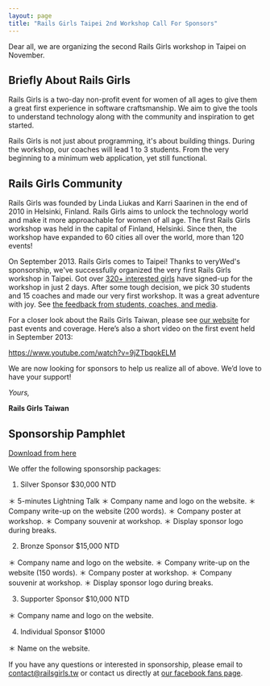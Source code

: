 ```yaml
---
layout: page
title: "Rails Girls Taipei 2nd Workshop Call For Sponsors"
---
```


Dear all, we are organizing the second Rails Girls workshop in Taipei on November.

## Briefly About Rails Girls

Rails Girls is a two-day non-profit event for women of all ages to give them a great first experience in software craftsmanship. We aim to give the tools to understand technology along with the community and inspiration to get started.

Rails Girls is not just about programming, it's about building things. During the workshop, our coaches will lead 1 to 3 students. From the very beginning to a minimum web application, yet still functional.

## Rails Girls Community

Rails Girls was founded by Linda Liukas and Karri Saarinen in the end of 2010 in Helsinki, Finland. Rails Girls aims to unlock the technology world and make it more approachable for women of all age. The first Rails Girls workshop was held in the capital of Finland, Helsinki. Since then, the workshop have expanded to 60 cities all over the world, more than 120 events!

On September 2013. Rails Girls comes to Taipei! Thanks to veryWed's sponsorship, we've successfully organized the very first Rails Girls workshop in Taipei. Got over [320+ interested girls](http://registrano.com/events/railsgirls-taipei-01) have signed-up for the workshop in just 2 days. After some tough decision, we pick 30 students and 15 coaches and made our very first workshop. It was a great adventure with joy. See [the feedback from students, coaches, and media](/2013/10/08/rg-taipei1st-record).


For a closer look about the Rails Girls Taiwan, please see [our website](http://railsgirls.tw/blog) for past events and coverage. Here’s also a short video on the first event held in September 2013:

https://www.youtube.com/watch?v=9jZTbqokELM

We are now looking for sponsors to help us realize all of above. We’d love to have your support!

_Yours,_

__Rails Girls Taiwan__

## Sponsorship Pamphlet

[Download from here](/RGT02-CFS-en.pdf)

We offer the following sponsorship packages:

1.  Silver Sponsor $30,000 NTD

＊ 5-minutes Lightning Talk
＊ Company name and logo on the website.
＊ Company write-up on the website (200 words).
＊ Company poster at workshop.
＊ Company souvenir at workshop.
＊ Display sponsor logo during breaks.

2.  Bronze Sponsor $15,000 NTD

＊ Company name and logo on the website.
＊ Company write-up on the website (150 words).
＊ Company poster at workshop.
＊ Company souvenir at workshop.
＊ Display sponsor logo during breaks.

3.  Supporter Sponsor $10,000 NTD

＊ Company name and logo on the website.

4.  Individual Sponsor $1000

＊ Name on the website.

If you have any questions or interested in sponsorship, please email to <contact@railsgirls.tw> or contact us directly at [our facebook fans page](https://www.facebook.com/railsgirlstw).